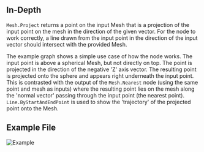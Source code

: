 ## In-Depth
`Mesh.Project` returns a point on the input Mesh that is a projection of the input point on the mesh in the direction of the given vector. For the node to work correctly, a line drawn from the input point in the direction of the input vector should intersect with the provided Mesh.

The example graph shows a simple use case of how the node works. The input point is above a spherical Mesh, but not directly on top. The point is projected in the direction of the negative 'Z' axis vector. The resulting point is projected onto the sphere and appears right underneath the input point. This is contrasted with the output of the `Mesh.Nearest` node (using the same point and mesh as inputs) where the resulting point lies on the mesh along the 'normal vector' passing through the input point (the nearest point). `Line.ByStartAndEndPoint` is used to show the 'trajectory' of the projected point onto the Mesh.

## Example File

![Example](./Autodesk.DesignScript.Geometry.Mesh.Project_img.jpg)
